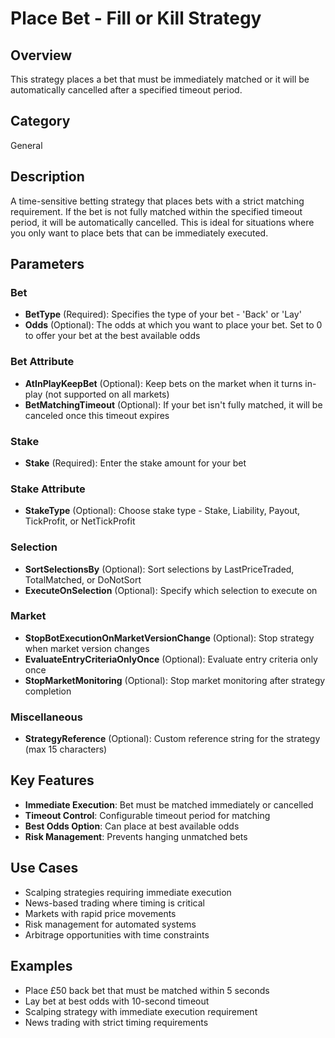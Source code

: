 # Place Bet - Fill or Kill Strategy

## Overview
This strategy places a bet that must be immediately matched or it will be automatically cancelled after a specified timeout period.

## Category
General

## Description
A time-sensitive betting strategy that places bets with a strict matching requirement. If the bet is not fully matched within the specified timeout period, it will be automatically cancelled. This is ideal for situations where you only want to place bets that can be immediately executed.

## Parameters

### Bet
- **BetType** (Required): Specifies the type of your bet - 'Back' or 'Lay'
- **Odds** (Optional): The odds at which you want to place your bet. Set to 0 to offer your bet at the best available odds

### Bet Attribute
- **AtInPlayKeepBet** (Optional): Keep bets on the market when it turns in-play (not supported on all markets)
- **BetMatchingTimeout** (Optional): If your bet isn't fully matched, it will be canceled once this timeout expires

### Stake
- **Stake** (Required): Enter the stake amount for your bet

### Stake Attribute
- **StakeType** (Optional): Choose stake type - Stake, Liability, Payout, TickProfit, or NetTickProfit

### Selection
- **SortSelectionsBy** (Optional): Sort selections by LastPriceTraded, TotalMatched, or DoNotSort
- **ExecuteOnSelection** (Optional): Specify which selection to execute on

### Market
- **StopBotExecutionOnMarketVersionChange** (Optional): Stop strategy when market version changes
- **EvaluateEntryCriteriaOnlyOnce** (Optional): Evaluate entry criteria only once
- **StopMarketMonitoring** (Optional): Stop market monitoring after strategy completion

### Miscellaneous
- **StrategyReference** (Optional): Custom reference string for the strategy (max 15 characters)

## Key Features
- **Immediate Execution**: Bet must be matched immediately or cancelled
- **Timeout Control**: Configurable timeout period for matching
- **Best Odds Option**: Can place at best available odds
- **Risk Management**: Prevents hanging unmatched bets

## Use Cases
- Scalping strategies requiring immediate execution
- News-based trading where timing is critical
- Markets with rapid price movements
- Risk management for automated systems
- Arbitrage opportunities with time constraints

## Examples
- Place £50 back bet that must be matched within 5 seconds
- Lay bet at best odds with 10-second timeout
- Scalping strategy with immediate execution requirement
- News trading with strict timing requirements
